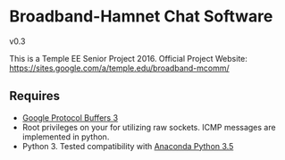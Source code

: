 # Broadband-Hamnet Chat Software
v0.3

This is a Temple EE Senior Project 2016. 
Official Project Website: https://sites.google.com/a/temple.edu/broadband-mcomm/

## Requires 
- [Google Protocol Buffers 3][] 
- Root privileges on your for utilizing raw sockets. ICMP messages are
implemented in python. 
- Python 3. Tested compatibility with [Anaconda Python 3.5][]

[Anaconda Python 3.5]: https://www.continuum.io/downloads
[Google Protocol Buffers 3]: https://developers.google.com/protocol-buffers/